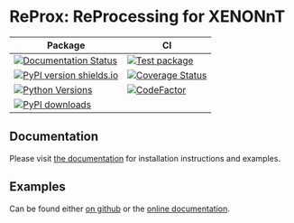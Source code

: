 # ReProx: ReProcessing for XENONnT
 Package | CI |
| --- | --- |
|[![Documentation Status](https://readthedocs.org/projects/reprox/badge/?version=latest)](https://reprox.readthedocs.io/en/latest/?badge=latest) | [![Test package](https://github.com/XENONnT/reprox/actions/workflows/pytest.yml/badge.svg?branch=master)](https://github.com/XENONnT/reprox/actions/workflows/pytest.yml)| 
|[![PyPI version shields.io](https://img.shields.io/pypi/v/reprox.svg)](https://pypi.python.org/pypi/reprox/) | [![Coverage Status](https://coveralls.io/repos/github/XENONnT/reprox/badge.svg?branch=master)](https://coveralls.io/github/XENONnT/reprox?branch=master)| 
|[![Python Versions](https://img.shields.io/pypi/pyversions/reprox.svg)](https://pypi.python.org/pypi/reprox)| [![CodeFactor](https://www.codefactor.io/repository/github/xenonnt/reprox/badge)](https://www.codefactor.io/repository/github/xenonnt/reprox)|
|[![PyPI downloads](https://img.shields.io/pypi/dm/reprox.svg)](https://pypistats.org/packages/reprox)| |




## Documentation
Please visit [the documentation](https://reprox.readthedocs.io/en/latest/?badge=latest) for installation instructions and examples.

## Examples
Can be found either [on github](https://github.com/XENONnT/reprox/blob/master/EXAMPLES.md) or the [online documentation](https://reprox.readthedocs.io/en/latest/reference/examples.html).
